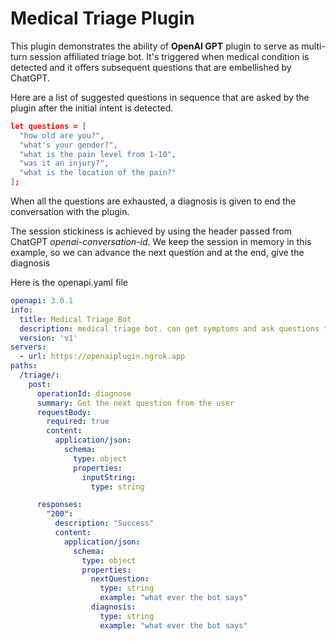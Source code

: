 # Medical Triage Plugin 

This plugin demonstrates the ability of **OpenAI GPT** plugin to serve as multi-turn session affiliated triage bot. It's triggered when medical condition is detected and it offers subsequent questions that are embellished by ChatGPT. 

Here are a list of suggested questions in sequence that are asked by the plugin after the initial intent is detected.

```json
let questions = [
  "how old are you?",
  "what's your gender?",
  "what is the pain level from 1-10",
  "was it an injury?",
  "what is the location of the pain?"
];
```

When all the questions are exhausted, a diagnosis is given to end the conversation with the plugin.

The session stickiness is achieved by using the header passed from ChatGPT *openai-conversation-id*. We keep the session in memory in this example, so we can advance the next question and at the end, give the diagnosis

Here is the openapi.yaml file

```yaml
openapi: 3.0.1
info:
  title: Medical Triage Bot
  description: medical triage bot. can get symptoms and ask questions to narrow the diagnosis. Can also accept answers such as 'yes' or 'no' to narrow the diagnosis..
  version: 'v1'
servers:
  - url: https://openaiplugin.ngrok.app
paths:
  /triage/:
    post:
      operationId: diagnose
      summary: Get the next question from the user
      requestBody:
        required: true
        content:
          application/json:
            schema:
              type: object
              properties:
                inputString:
                  type: string                  

      responses:
        "200":
          description: "Success"
          content:
            application/json:
              schema:
                type: object
                properties:
                  nextQuestion:
                    type: string
                    example: "what ever the bot says"
                  diagnosis:
                    type: string
                    example: "what ever the bot says"
```



